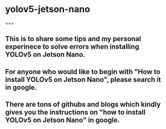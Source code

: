 # yolov5-jetson-nano
===
## This is to share some tips and my personal experinece to solve errors when installing YOLOv5 on Jetson Nano.
## For anyone who would like to begin with "How to install YOLOv5 on Jetson Nano", please search it in google.
## There are tons of githubs and blogs which kindly gives you the instructions on "how to install YOLOv5 on Jetson Nano" in google.

